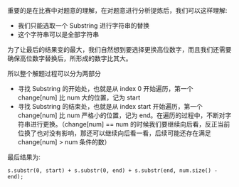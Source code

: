 重要的是在比赛中对题意的理解，在对题意进行分析提炼后，我们可以这样理解:

- 我们只能选取一个 Substring 进行字符串的替换
- 这个字符串可以是全部字符串

为了让最后的结果变的最大，我们自然想到要选择更换高位数字，而且我们还需要确保高位数字替换后，所形成的数字比其大。

所以整个解题过程可以分为两部分
- 寻找 Substring 的开始处，也就是从 index 0 开始遍历，第一个 change[num] 比 num 大的位置，记为 start
- 寻找 Substring 的结束处，也就是从 index start 开始遍历，第一个 change[num] 比 num 严格小的位置，记为 end。在遍历的过程中，不断对字符串进行更换。（change[num] == num 的时候我们要继续向后看，反正当前位换了也对没有影响，那还可以继续向后看一看，后续可能还存在满足 change[num] > num 条件的数）
    
最后结果为:

```
s.substr(0, start) + s.substr(0, end) + s.substr(end, num.size() - end);
```



